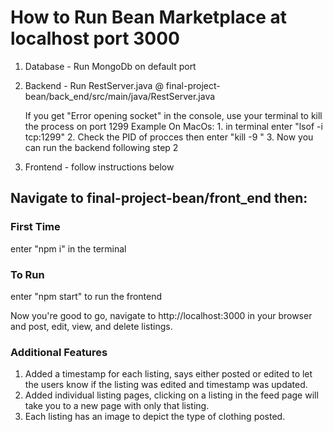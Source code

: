 # How to Run Bean Marketplace at localhost port 3000

1. Database - Run MongoDb on default port

2. Backend - Run RestServer.java @ final-project-bean/back_end/src/main/java/RestServer.java
    
    If you get "Error opening socket" in the console, use your terminal to kill the process on port 1299
         Example On MacOs:
            1. in terminal enter "lsof -i tcp:1299"
            2. Check the PID of procces then enter "kill -9 <PID>"
            3. Now you can run the backend following step 2


3. Frontend - follow instructions below

## Navigate to final-project-bean/front_end then:

### First Time
enter "npm i" in the terminal

### To Run
enter "npm start" to run the frontend

Now you're good to go, navigate to http://localhost:3000 in your browser and post, edit, view, and delete listings.

### Additional Features
  1. Added a timestamp for each listing, says either posted or edited to let the users know if the listing was edited and timestamp was updated.
  2. Added individual listing pages, clicking on a listing in the feed page will take you to a new page with only that listing.
  3. Each listing has an image to depict the type of clothing posted.
